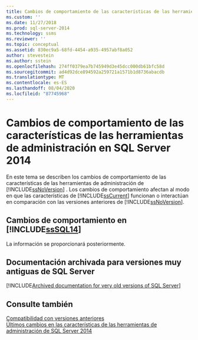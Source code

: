 ```yaml
---
title: Cambios de comportamiento de las características de las herramientas de administración en SQL Server 2014 | Microsoft Docs
ms.custom: ''
ms.date: 11/27/2018
ms.prod: sql-server-2014
ms.technology: ssms
ms.reviewer: ''
ms.topic: conceptual
ms.assetid: 830ec9a5-68fd-4454-a935-4957abf8a052
author: stevestein
ms.author: sstein
ms.openlocfilehash: 274ff0379ea7b745949d3e45dcc000db61bfc58d
ms.sourcegitcommit: ad4d92dce894592a259721a1571b1d8736abacdb
ms.translationtype: MT
ms.contentlocale: es-ES
ms.lasthandoff: 08/04/2020
ms.locfileid: "87745968"
---
```

# <a name="behavior-changes-to-management-tools-features-in-sql-server-2014"></a>Cambios de comportamiento de las características de las herramientas de administración en SQL Server 2014
  En este tema se describen los cambios de comportamiento de las características de las herramientas de administración de [!INCLUDE[ssNoVersion](../includes/ssnoversion-md.md)] . Los cambios de comportamiento afectan al modo en que las características de [!INCLUDE[ssCurrent](../includes/sscurrent-md.md)] funcionan o interactúan en comparación con las versiones anteriores de [!INCLUDE[ssNoVersion](../includes/ssnoversion-md.md)].  
  
## <a name="behavior-changes-in-sssql14"></a>Cambios de comportamiento en [!INCLUDE[ssSQL14](../includes/sssql14-md.md)]  
 La información se proporcionará posteriormente.  

## <a name="archived-documentation-for-very-old-versions-of-sql-server"></a><a name="previous-versions"></a>Documentación archivada para versiones muy antiguas de SQL Server

[!INCLUDE[Archived documentation for very old versions of SQL Server](../includes/paragraph-content/previous-versions-archive-documentation-sql-server.md)]

## <a name="see-also"></a>Consulte también  
 [Compatibilidad con versiones anteriores](../../2014/getting-started/backward-compatibility.md)  
 [Últimos cambios en las características de las herramientas de administración de SQL Server 2014](breaking-changes-to-database-engine-features-in-sql-server-2016.md?view=sql-server-2014)

  
